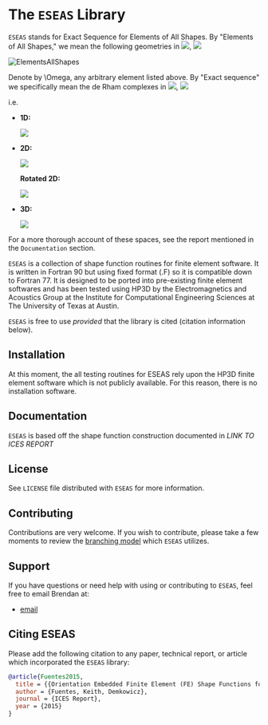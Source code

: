 The `ESEAS` Library
=================

`ESEAS` stands for Exact Sequence for Elements of All Shapes. By "Elements of All Shapes," we mean the following geometries in <img src="http://latex.codecogs.com/gif.latex?\mathbb{R}^n" border="0"/>, <img src="http://latex.codecogs.com/gif.latex?n=1,2,3." border="0"/>

![ElementsAllShapes](https://cloud.githubusercontent.com/assets/10820180/6026267/0f6fe8d0-ab9f-11e4-9391-f86bd8ce80aa.png "Elements of all shapes.")

Denote by <span lang="latex">\Omega</span>, any arbitrary element listed above. By "Exact sequence" we specifically mean the de Rham complexes in <img src="http://latex.codecogs.com/gif.latex?\Omega\subset\mathbb{R}^n" border="0"/>, <img src="http://latex.codecogs.com/gif.latex?n=1,2,3." border="0"/>

i.e.

-   **1D:**

    <img src="http://latex.codecogs.com/gif.latex?H^1(\Omega)\stackrel{\nabla}{\longrightarrow}L^2(\Omega)\,." border="0"/>

- **2D:**

    <img src="http://latex.codecogs.com/gif.latex?H^1\xrightarrow{\,\,\nabla\,\,}H(\mathrm{curl}) \xrightarrow{\nabla\times}L^2\,." border="0"/>

    **Rotated 2D:**

    <img src="http://latex.codecogs.com/gif.latex?H^1\xrightarrow{\mathrm{curl}}H(\mathrm{div})\xrightarrow{\,\nabla\cdot\,}L^2\,." border="0"/>

-   **3D:**

    <img src="http://latex.codecogs.com/gif.latex?H^1\xrightarrow{\,\,\nabla\,\,}H(\mathrm{curl})\xrightarrow{\nabla\times}H(\mathrm{div})\xrightarrow{\,\nabla\cdot\,}L^2\,." border="0"/>

For a more thorough account of these spaces, see the report mentioned in the `Documentation` section.

`ESEAS` is a collection of shape function routines for finite element software. It is written in Fortran 90 but using fixed format (.F) so it is compatible down to Fortran 77. It is designed to be ported into pre-existing finite element softwares and has been tested using HP3D by the Electromagnetics and Acoustics Group at the Institute for Computational Engineering Sciences at The University of Texas at Austin.

`ESEAS` is free to use *provided* that the library is cited (citation information below).

Installation
------------

At this moment, the all testing routines for ESEAS rely upon the HP3D finite element software which is not publicly available. For this reason, there is no installation software.

Documentation
-------------

`ESEAS` is based off the shape function construction documented in
*LINK TO ICES REPORT*
<!-- [here](http://libqueso.github.io/queso/docs/html/). -->

License
-------

See `LICENSE` file distributed with `ESEAS` for more information.

Contributing
------------

Contributions are very welcome.  If you wish to contribute, please take a few moments to review the [branching model](http://nvie.com/posts/a-successful-git-branching-model/) which `ESEAS` utilizes.

Support
-------

If you have questions or need help with using or contributing to `ESEAS`, feel free to email Brendan at:

- [email](mailto:brendan@ices.utexas.edu)

Citing ESEAS
-------
Please add the following citation to any paper, technical report, or article which incorporated the `ESEAS` library:

```bibtex
@article{Fuentes2015,
  title = {{Orientation Embedded Finite Element (FE) Shape Functions for the Exact Sequence Elements of All Shapes}},
  author = {Fuentes, Keith, Demkowicz},
  journal = {ICES Report},
  year = {2015}
}
```
<!-- volume = {}, -->
<!-- url = {http://dx.doi.org/10.1007/978-3-642-29737-3\_44}, -->
